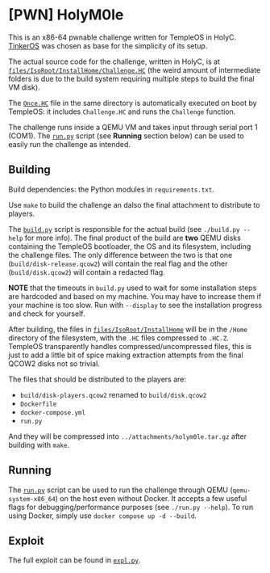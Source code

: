 [PWN] HolyM0le
==============

This is an x86-64 pwnable challenge written for TempleOS in HolyC.
[TinkerOS](https://github.com/tinkeros/TinkerOS) was chosen as base for the
simplicity of its setup.

The actual source code for the challenge, written in HolyC, is at
[`files/IsoRoot/InstallHome/Challenge.HC`](files/IsoRoot/InstallHome/Challenge.HC)
(the weird amount of intermediate folders is due to the build system requiring
multiple steps to build the final VM disk).

The [`Once.HC`](files/IsoRoot/InstallHome/Once.HC) file in the same directory is
automatically executed on boot by TempleOS: it includes `Challenge.HC` and runs
the `Challenge` function.

The challenge runs inside a QEMU VM and takes input through serial port 1
(COM1). The [`run.py`](./run.py) script (see **Running** section below) can be
used to easily run the challenge as intended.


Building
--------

Build dependencies: the Python modules in `requirements.txt`.

Use `make` to build the challenge an dalso the final attachment to distribute to
players.

The [`build.py`](./build.py) script is responsible for the actual build (see
`./build.py --help` for more info). The final product of the build are **two**
QEMU disks containing the TempleOS bootloader, the OS and its filesystem,
including the challenge files. The only difference between the two is that one
(`build/disk-release.qcow2`) will contain the real flag and the other
(`build/disk.qcow2`) will contain a redacted flag.

**NOTE** that the timeouts in `build.py` used to wait for some installation
steps are hardcoded and based on my machine. You may have to increase them if
your machine is too slow. Run with `--display` to see the installation progress
and check for yourself.

After building, the files in
[`files/IsoRoot/InstallHome`](files/IsoRoot/InstallHome) will be in the `/Home`
directory of the filesystem, with the `.HC` files compressed to `.HC.Z`.
TempleOS transparently handles compressed/uncompressed files, this is just to
add a little bit of spice making extraction attempts from the final QCOW2 disks
not so trivial.

The files that should be distributed to the players are:

- `build/disk-players.qcow2` renamed to `build/disk.qcow2`
- `Dockerfile`
- `docker-compose.yml`
- `run.py`

And they will be compressed into `../attachments/holym0le.tar.gz` after
building with `make`.


Running
-------

The [`run.py`](./run.py) script can be used to run the challenge through QEMU
(`qemu-system-x86_64`) on the host even without Docker. It accepts a few useful
flags for debugging/performance purposes (see `./run.py --help`). To run using
Docker, simply use `docker compose up -d --build`.


Exploit
-------

The full exploit can be found in [`expl.py`](./expl.py).

